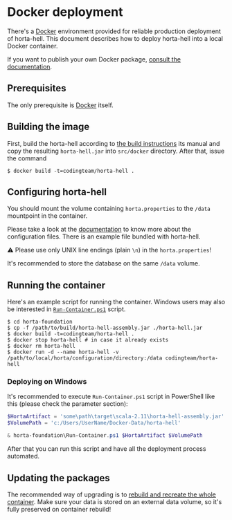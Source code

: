 Docker deployment
=================

There's a [Docker][docker] environment provided for reliable production
deployment of horta-hell. This document describes how to deploy horta-hell into
a local Docker container.

If you want to publish your own Docker package, [consult the
documentation][docs/docker-publish].

Prerequisites
-------------

The only prerequisite is [Docker][docker] itself.

Building the image
------------------

First, build the horta-hell according to [the build instructions][manual/build]
its manual and copy the resulting `horta-hell.jar` into `src/docker` directory.
After that, issue the command

```console
$ docker build -t=codingteam/horta-hell .
```

Configuring horta-hell
----------------------

You should mount the volume containing `horta.properties` to the `/data`
mountpoint in the container.

Please take a look at the [documentation][manual] to know more about the
configuration files. There is an example file bundled with horta-hell.

⚠ Please use only UNIX line endings (plain `\n`) in the `horta.properties`!

It's recommended to store the database on the same `/data` volume.

Running the container
---------------------

Here's an example script for running the container. Windows users may also be
interested in [`Run-Container.ps1`][run-container-ps1] script.

```console
$ cd horta-foundation
$ cp -f /path/to/build/horta-hell-assembly.jar ./horta-hell.jar
$ docker build -t=codingteam/horta-hell .
$ docker stop horta-hell # in case it already exists
$ docker rm horta-hell
$ docker run -d --name horta-hell -v /path/to/local/horta/configuration/directory:/data codingteam/horta-hell
```

### Deploying on Windows

It's recommended to execute `Run-Container.ps1` script in PowerShell like this
(please check the parameter section):

```powershell
$HortaArtifact = 'some\path\target\scala-2.11\horta-hell-assembly.jar'
$VolumePath = 'c:/Users/UserName/Docker-Data/horta-hell'

& horta-foundation\Run-Container.ps1 $HortaArtifact $VolumePath
```

After that you can run this script and have all the deployment process
automated.

Updating the packages
---------------------

The recommended way of upgrading is to [rebuild and recreate the whole
container][so-docker-upgrade]. Make sure your data is stored on an external data
volume, so it's fully preserved on container rebuild!

[docs/docker-publish]: How-to-publish-Docker-image.md
[manual]: ../README.md
[manual/build]: ../README.md#building
[run-container-ps1]: ../src/docker/Run-Container.ps1

[docker]: https://www.docker.com/
[so-docker-upgrade]: http://stackoverflow.com/questions/26734402
